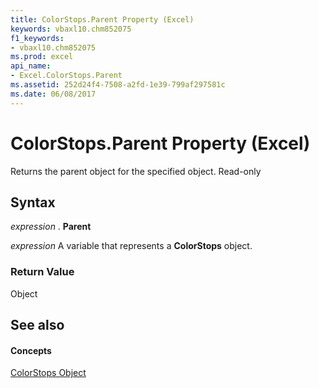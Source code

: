 ```yaml
---
title: ColorStops.Parent Property (Excel)
keywords: vbaxl10.chm852075
f1_keywords:
- vbaxl10.chm852075
ms.prod: excel
api_name:
- Excel.ColorStops.Parent
ms.assetid: 252d24f4-7508-a2fd-1e39-799af297581c
ms.date: 06/08/2017
---
```



# ColorStops.Parent Property (Excel)

Returns the parent object for the specified object. Read-only


## Syntax

 _expression_ . **Parent**

 _expression_ A variable that represents a **ColorStops** object.


### Return Value

Object


## See also


#### Concepts


[ColorStops Object](Excel.ColorStops.md)

